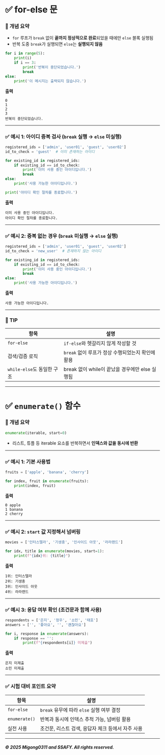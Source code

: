 

# ✅ for-else 문

### 📌 개념 요약

* `for` 루프가 `break` 없이 **끝까지 정상적으로 완료**되었을 때에만 `else` 블록 실행됨
* 반복 도중 `break`가 실행되면 `else`는 **실행되지 않음**

```py
for i in range(5):
    print(i)
    if i == 3:
        print('반복이 중단되었습니다.')
        break
else:
    print('이 메시지는 출력되지 않습니다.')
```

**출력**

```
0
1
2
3
반복이 중단되었습니다.
```

---

### ✅ 예시 1: 아이디 중복 검사 (`break` 실행 → `else` 미실행)

```py
registered_ids = ['admin', 'user01', 'guest', 'user02']
id_to_check = 'guest'  # 이미 존재하는 아이디

for existing_id in registered_ids:
    if existing_id == id_to_check:
        print('이미 사용 중인 아이디입니다.')
        break
else:
    print('사용 가능한 아이디입니다.')

print('아이디 확인 절차를 종료합니다.')
```

**출력**

```
이미 사용 중인 아이디입니다.
아이디 확인 절차를 종료합니다.
```

---

### ✅ 예시 2: 중복 없는 경우 (`break` 미실행 → `else` 실행)

```py
registered_ids = ['admin', 'user01', 'guest', 'user02']
id_to_check = 'new_user'  # 존재하지 않는 아이디

for existing_id in registered_ids:
    if existing_id == id_to_check:
        print('이미 사용 중인 아이디입니다.')
        break
else:
    print('사용 가능한 아이디입니다.')
```

**출력**

```
사용 가능한 아이디입니다.
```

---

### 📎 TIP

| 항목                   | 설명                                |
| -------------------- | --------------------------------- |
| `for-else`           | `if-else`와 헷갈리지 않게 작성할 것          |
| 검색/검증 로직             | `break` 없이 루프가 정상 수행되었는지 확인에 활용   |
| `while-else`도 동일한 구조 | break 없이 while이 끝났을 경우에만 else 실행됨 |

---

# ✅ `enumerate()` 함수

### 📌 개념 요약

```py
enumerate(iterable, start=0)
```

* 리스트, 튜플 등 iterable 요소를 반복하면서 **인덱스와 값을 동시에 반환**

---

### ✅ 예시 1: 기본 사용법

```py
fruits = ['apple', 'banana', 'cherry']

for index, fruit in enumerate(fruits):
    print(index, fruit)
```

**출력**

```
0 apple
1 banana
2 cherry
```

---

### ✅ 예시 2: `start` 값 지정해서 넘버링

```py
movies = ['인터스텔라', '기생충', '인사이드 아웃', '라라랜드']

for idx, title in enumerate(movies, start=1):
    print(f"{idx}위: {title}")
```

**출력**

```
1위: 인터스텔라
2위: 기생충
3위: 인사이드 아웃
4위: 라라랜드
```

---

### ✅ 예시 3: 응답 여부 확인 (조건문과 함께 사용)

```py
respondents = ['은지', '정우', '소민', '태호']
answers = ['', '좋아요', '', '괜찮아요']

for i, response in enumerate(answers):
    if response == '':
        print(f"{respondents[i]} 미제출")
```

**출력**

```
은지 미제출
소민 미제출
```

---

### ✅ 시험 대비 포인트 요약

| 항목            | 설명                             |
| ------------- | ------------------------------ |
| `for-else`    | `break` 유무에 따라 `else` 실행 여부 결정 |
| `enumerate()` | 반복과 동시에 인덱스 추적 가능, 넘버링 활용      |
| 실전 사용         | 조건문, 리스트 검색, 응답자 체크 등에서 자주 사용  |

---

##### © 2025 Migong0311 and SSAFY. All rights reserved.
